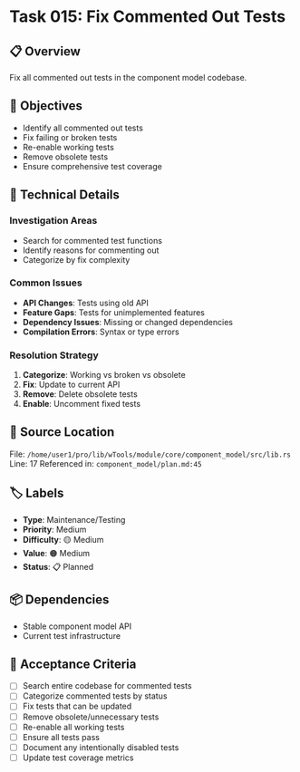 # Task 015: Fix Commented Out Tests

## 📋 **Overview**
Fix all commented out tests in the component model codebase.

## 🎯 **Objectives**
- Identify all commented out tests
- Fix failing or broken tests
- Re-enable working tests
- Remove obsolete tests
- Ensure comprehensive test coverage

## 🔧 **Technical Details**

### Investigation Areas
- Search for commented test functions
- Identify reasons for commenting out
- Categorize by fix complexity

### Common Issues
- **API Changes**: Tests using old API
- **Feature Gaps**: Tests for unimplemented features
- **Dependency Issues**: Missing or changed dependencies
- **Compilation Errors**: Syntax or type errors

### Resolution Strategy
1. **Categorize**: Working vs broken vs obsolete
2. **Fix**: Update to current API
3. **Remove**: Delete obsolete tests
4. **Enable**: Uncomment fixed tests

## 📍 **Source Location**
File: `/home/user1/pro/lib/wTools/module/core/component_model/src/lib.rs`
Line: 17
Referenced in: `component_model/plan.md:45`

## 🏷️ **Labels**
- **Type**: Maintenance/Testing  
- **Priority**: Medium
- **Difficulty**: 🟡 Medium
- **Value**: 🟠 Medium
- **Status**: 📋 Planned

## 📦 **Dependencies**
- Stable component model API
- Current test infrastructure

## 🧪 **Acceptance Criteria**
- [ ] Search entire codebase for commented tests
- [ ] Categorize commented tests by status
- [ ] Fix tests that can be updated
- [ ] Remove obsolete/unnecessary tests
- [ ] Re-enable all working tests
- [ ] Ensure all tests pass
- [ ] Document any intentionally disabled tests
- [ ] Update test coverage metrics